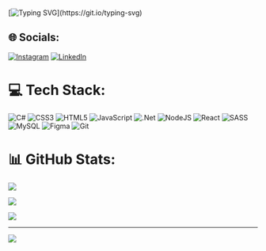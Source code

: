 ### 
[![Typing SVG](https://readme-typing-svg.demolab.com/?center=true&width=1000&size=30&lines=Hello!+My+name+is+Leandro+Ferreira;I+am+graduating+in+Internet+Systems;Welcome+to+my+profile+!)](https://git.io/typing-svg)
## 🌐 Socials:
[![Instagram](https://img.shields.io/badge/Instagram-%23E4405F.svg?logo=Instagram&logoColor=white)](https://instagram.com/https://www.instagram.com/xx_lopess/) [![LinkedIn](https://img.shields.io/badge/LinkedIn-%230077B5.svg?logo=linkedin&logoColor=white)](https://linkedin.com/in/https://www.linkedin.com/in/leandro-ferreira-50b0a9245/) 

# 💻 Tech Stack:
![C#](https://img.shields.io/badge/c%23-%23239120.svg?style=for-the-badge&logo=csharp&logoColor=white) ![CSS3](https://img.shields.io/badge/css3-%231572B6.svg?style=for-the-badge&logo=css3&logoColor=white) ![HTML5](https://img.shields.io/badge/html5-%23E34F26.svg?style=for-the-badge&logo=html5&logoColor=white) ![JavaScript](https://img.shields.io/badge/javascript-%23323330.svg?style=for-the-badge&logo=javascript&logoColor=%23F7DF1E) ![.Net](https://img.shields.io/badge/.NET-5C2D91?style=for-the-badge&logo=.net&logoColor=white) ![NodeJS](https://img.shields.io/badge/node.js-6DA55F?style=for-the-badge&logo=node.js&logoColor=white) ![React](https://img.shields.io/badge/react-%2320232a.svg?style=for-the-badge&logo=react&logoColor=%2361DAFB) ![SASS](https://img.shields.io/badge/SASS-hotpink.svg?style=for-the-badge&logo=SASS&logoColor=white) ![MySQL](https://img.shields.io/badge/mysql-4479A1.svg?style=for-the-badge&logo=mysql&logoColor=white) ![Figma](https://img.shields.io/badge/figma-%23F24E1E.svg?style=for-the-badge&logo=figma&logoColor=white) ![Git](https://img.shields.io/badge/git-%23F05033.svg?style=for-the-badge&logo=git&logoColor=white)
# 📊 GitHub Stats:
![](https://github-readme-stats.vercel.app/api?username=L0PESS&theme=transparent&hide_border=false&include_all_commits=false&count_private=false)

![](https://github-readme-stats.vercel.app/api/top-langs/?username=L0PESS&theme=transparent&hide_border=false&include_all_commits=false&count_private=false&layou&hide_progress=true)

![](https://github-readme-streak-stats.herokuapp.com/?user=L0PESS&theme=transparent&hide_border=false)


---
[![](https://visitcount.itsvg.in/api?id=L0PESS&icon=0&color=0)](https://visitcount.itsvg.in)

<!-- Proudly created with GPRM ( https://gprm.itsvg.in ) -->
